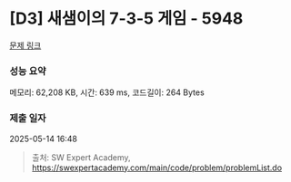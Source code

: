 # [D3] 새샘이의 7-3-5 게임 - 5948 

[문제 링크](https://swexpertacademy.com/main/code/problem/problemDetail.do?contestProbId=AWZ2IErKCwUDFAUQ) 

### 성능 요약

메모리: 62,208 KB, 시간: 639 ms, 코드길이: 264 Bytes

### 제출 일자

2025-05-14 16:48



> 출처: SW Expert Academy, https://swexpertacademy.com/main/code/problem/problemList.do